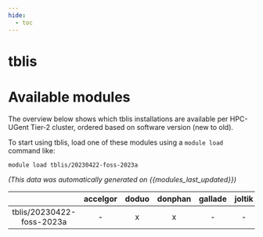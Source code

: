 ```yaml
---
hide:
  - toc
---
```


tblis
=====

# Available modules


The overview below shows which tblis installations are available per HPC-UGent Tier-2 cluster, ordered based on software version (new to old).

To start using tblis, load one of these modules using a `module load` command like:

```shell
module load tblis/20230422-foss-2023a
```

*(This data was automatically generated on {{modules_last_updated}})*  

| |accelgor|doduo|donphan|gallade|joltik|shinx|skitty|
| :---: | :---: | :---: | :---: | :---: | :---: | :---: | :---: |
|tblis/20230422-foss-2023a|-|x|x|-|-|x|x|
